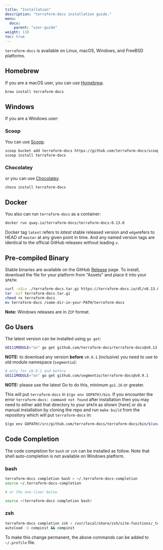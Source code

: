 ```yaml
---
title: "Installation"
description: "terraform-docs installation guide."
menu:
  docs:
    parent: "user-guide"
weight: 110
toc: true
---
```


`terraform-docs` is available on Linux, macOS, Windows, and FreeBSD platforms.

## Homebrew

If you are a macOS user, you can use [Homebrew].

```bash
brew install terraform-docs
```

## Windows

If you are a Windows user:

### Scoop

You can use [Scoop].

```bash
scoop bucket add terraform-docs https://github.com/terraform-docs/scoop-bucket
scoop install terraform-docs
```

### Chocolatey

or you can use [Chocolatey].

```bash
choco install terraform-docs
```

## Docker

You also can run `terraform-docs` as a container:

```bash
docker run quay.io/terraform-docs/terraform-docs:0.13.0
```

Docker tag `latest` refers to _latest_ stable released version and `edge`refers
to HEAD of `master` at any given point in time. And any named version tags are
identical to the official GitHub releases without leading `v`.

## Pre-compiled Binary

Stable binaries are available on the GitHub [Release] page. To install, download
the file for your platform from "Assets" and place it into your `$PATH`:

```bash
curl -sSLo ./terraform-docs.tar.gz https://terraform-docs.io/dl/v0.13.0/terraform-docs-v0.13.0-$(uname)-amd64.tar.gz
tar -xzf terraform-docs.tar.gz
chmod +x terraform-docs
mv terraform-docs /some-dir-in-your-PATH/terraform-docs
```

**Note:** Windows releases are in `ZIP` format.

## Go Users

The latest version can be installed using `go get`:

```bash
GO111MODULE="on" go get github.com/terraform-docs/terraform-docs@v0.13.0
```

**NOTE:** to download any version **before** `v0.9.1` (inclusive) you need to use to
old module namespace (`segmentio`):

```bash
# only for v0.9.1 and before
GO111MODULE="on" go get github.com/segmentio/terraform-docs@v0.9.1
```

**NOTE:** please use the latest Go to do this, minimum `go1.16` or greater.

This will put `terraform-docs` in `$(go env GOPATH)/bin`. If you encounter the error
`terraform-docs: command not found` after installation then you may need to either add
that directory to your `$PATH` as shown [here] or do a manual installation by cloning
the repo and run `make build` from the repository which will put `terraform-docs` in:

```bash
$(go env GOPATH)/src/github.com/terraform-docs/terraform-docs/bin/$(uname | tr '[:upper:]' '[:lower:]')-amd64/terraform-docs
```

## Code Completion

The code completion for `bash` or `zsh` can be installed as follow. Note that shell
auto-completion is not available on Windows platform.

### bash

```bash
terraform-docs completion bash > ~/.terraform-docs-completion
source ~/.terraform-docs-completion

# or the one-liner below

source <(terraform-docs completion bash)
```

### zsh

```bash
terraform-docs completion zsh > /usr/local/share/zsh/site-functions/_terraform-docs
autoload -U compinit && compinit
```

To make this change permanent, the above commands can be added to `~/.profile` file.

[Release]: https://github.com/terraform-docs/terraform-docs/releases
[Homebrew]: https://brew.sh
[Scoop]: https://scoop.sh/
[Chocolatey]: https://www.chocolatey.org
